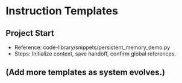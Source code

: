 # Instruction Templates

## Project Start
- Reference: code-library/snippets/persistent_memory_demo.py
- Steps: Initialize context, save handoff, confirm global references.

## (Add more templates as system evolves.)